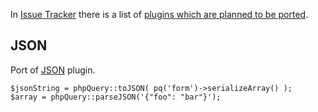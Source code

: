 In [Issue Tracker](http://code.google.com/p/phpquery/issues/list) there is a list of [plugins which are planned to be ported](http://code.google.com/p/phpquery/issues/list?can=2&q=label%3APort).
## JSON ##
Port of [JSON](http://jollytoad.googlepages.com/json.js) plugin.
```
$jsonString = phpQuery::toJSON( pq('form')->serializeArray() );
$array = phpQuery::parseJSON('{"foo": "bar"}');
```